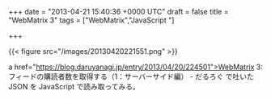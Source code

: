 
+++
date = "2013-04-21 15:40:36 +0000 UTC"
draft = false
title = "WebMatrix 3"
tags = ["WebMatrix","JavaScript "]

+++


{{< figure src="/images/20130420221551.png"  >}}

a href="https://blog.daruyanagi.jp/entry/2013/04/20/224501">WebMatrix 3: フィードの購読者数を取得する（1：サーバーサイド編） - だるろぐ</a> で吐いた JSON を JavaScript で読み取ってみる。


